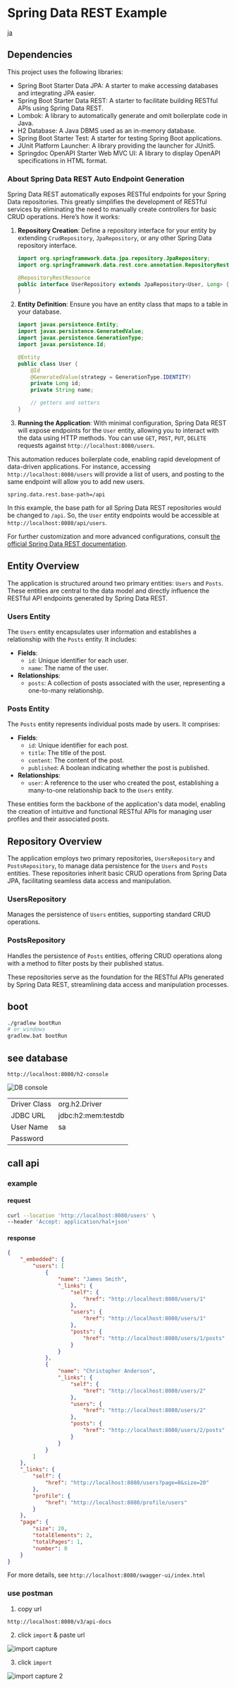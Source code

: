 # Spring Data REST Example

[ja](./README_ja.md)

## Dependencies

This project uses the following libraries:

- Spring Boot Starter Data JPA: A starter to make accessing databases and integrating JPA easier.
- Spring Boot Starter Data REST: A starter to facilitate building RESTful APIs using Spring Data REST.
- Lombok: A library to automatically generate and omit boilerplate code in Java.
- H2 Database: A Java DBMS used as an in-memory database.
- Spring Boot Starter Test: A starter for testing Spring Boot applications.
- JUnit Platform Launcher: A library providing the launcher for JUnit5.
- Springdoc OpenAPI Starter Web MVC UI: A library to display OpenAPI specifications in HTML format.

### About Spring Data REST Auto Endpoint Generation

Spring Data REST automatically exposes RESTful endpoints for your Spring Data repositories. This greatly simplifies the development of RESTful services by eliminating the need to manually create controllers for basic CRUD operations. Here’s how it works:

1. **Repository Creation**: Define a repository interface for your entity by extending `CrudRepository`, `JpaRepository`, or any other Spring Data repository interface.
   ```java
   import org.springframework.data.jpa.repository.JpaRepository;
   import org.springframework.data.rest.core.annotation.RepositoryRestResource;

   @RepositoryRestResource
   public interface UserRepository extends JpaRepository<User, Long> {
   }
   ```

2. **Entity Definition**: Ensure you have an entity class that maps to a table in your database.
   ```java
   import javax.persistence.Entity;
   import javax.persistence.GeneratedValue;
   import javax.persistence.GenerationType;
   import javax.persistence.Id;

   @Entity
   public class User {
       @Id
       @GeneratedValue(strategy = GenerationType.IDENTITY)
       private Long id;
       private String name;

       // getters and setters
   }
   ```

3. **Running the Application**: With minimal configuration, Spring Data REST will expose endpoints for the `User` entity, allowing you to interact with the data using HTTP methods. You can use `GET`, `POST`, `PUT`, `DELETE` requests against `http://localhost:8080/users`.

This automation reduces boilerplate code, enabling rapid development of data-driven applications. For instance, accessing `http://localhost:8080/users` will provide a list of users, and posting to the same endpoint will allow you to add new users.

```properties
spring.data.rest.base-path=/api
```

In this example, the base path for all Spring Data REST repositories would be changed to `/api`. So, the `User` entity endpoints would be accessible at `http://localhost:8080/api/users`.

For further customization and more advanced configurations, consult [the official Spring Data REST documentation](https://spring.io/projects/spring-data-rest).

## Entity Overview

The application is structured around two primary entities: `Users` and `Posts`. These entities are central to the data model and directly influence the RESTful API endpoints generated by Spring Data REST.

### Users Entity

The `Users` entity encapsulates user information and establishes a relationship with the `Posts` entity. It includes:

- **Fields**:
  - `id`: Unique identifier for each user.
  - `name`: The name of the user.
- **Relationships**:
  - `posts`: A collection of posts associated with the user, representing a one-to-many relationship.

### Posts Entity

The `Posts` entity represents individual posts made by users. It comprises:

- **Fields**:
  - `id`: Unique identifier for each post.
  - `title`: The title of the post.
  - `content`: The content of the post.
  - `published`: A boolean indicating whether the post is published.
- **Relationships**:
  - `user`: A reference to the user who created the post, establishing a many-to-one relationship back to the `Users` entity.

These entities form the backbone of the application's data model, enabling the creation of intuitive and functional RESTful APIs for managing user profiles and their associated posts.


## Repository Overview

The application employs two primary repositories, `UsersRepository` and `PostsRepository`, to manage data persistence for the `Users` and `Posts` entities. These repositories inherit basic CRUD operations from Spring Data JPA, facilitating seamless data access and manipulation.

### UsersRepository

Manages the persistence of `Users` entities, supporting standard CRUD operations.

### PostsRepository

Handles the persistence of `Posts` entities, offering CRUD operations along with a method to filter posts by their published status.

These repositories serve as the foundation for the RESTful APIs generated by Spring Data REST, streamlining data access and manipulation processes.


## boot


```bash
./gradlew bootRun
# or windows
gradlew.bat bootRun
```

## see database

`http://localhost:8080/h2-console`


![DB console](./docs/image.png)

|              |                    |
| ------------ | ------------------ |
| Driver Class | org.h2.Driver      |
| JDBC URL     | jdbc:h2:mem:testdb |
| User Name    | sa                 |
| Password     |                    |


## call api

### example

#### request
```bash
curl --location 'http://localhost:8080/users' \
--header 'Accept: application/hal+json'
```

#### response

```json
{
    "_embedded": {
        "users": [
            {
                "name": "James Smith",
                "_links": {
                    "self": {
                        "href": "http://localhost:8080/users/1"
                    },
                    "users": {
                        "href": "http://localhost:8080/users/1"
                    },
                    "posts": {
                        "href": "http://localhost:8080/users/1/posts"
                    }
                }
            },
            {
                "name": "Christopher Anderson",
                "_links": {
                    "self": {
                        "href": "http://localhost:8080/users/2"
                    },
                    "users": {
                        "href": "http://localhost:8080/users/2"
                    },
                    "posts": {
                        "href": "http://localhost:8080/users/2/posts"
                    }
                }
            }
        ]
    },
    "_links": {
        "self": {
            "href": "http://localhost:8080/users?page=0&size=20"
        },
        "profile": {
            "href": "http://localhost:8080/profile/users"
        }
    },
    "page": {
        "size": 20,
        "totalElements": 2,
        "totalPages": 1,
        "number": 0
    }
}
```
For more details, see `http://localhost:8080/swagger-ui/index.html`


### use postman

1. copy url

`http://localhost:8080/v3/api-docs`

2. click `import` & paste url

![import capture](./docs//image2.png)

3. click `import`

![import capture 2](./docs/image3.png)
